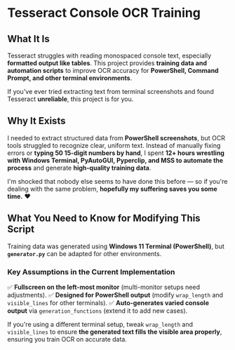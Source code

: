 # Tesseract Console OCR Training

## What It Is
Tesseract struggles with reading monospaced console text, especially **formatted output like tables**. This project provides **training data and automation scripts** to improve OCR accuracy for **PowerShell, Command Prompt, and other terminal environments**.

If you've ever tried extracting text from terminal screenshots and found Tesseract **unreliable**, this project is for you.

## Why It Exists
I needed to extract structured data from **PowerShell screenshots**, but OCR tools struggled to recognize clear, uniform text. Instead of manually fixing errors or **typing 50 15-digit numbers by hand**, I spent **12+ hours wrestling with Windows Terminal, PyAutoGUI, Pyperclip, and MSS to automate the process** and generate **high-quality training data**.

I'm shocked that nobody else seems to have done this before — so if you're dealing with the same problem, **hopefully my suffering saves you some time.** ❤️

## What You Need to Know for Modifying This Script
Training data was generated using **Windows 11 Terminal (PowerShell)**, but **`generator.py`** can be adapted for other environments.

### **Key Assumptions in the Current Implementation**
✅ **Fullscreen on the left-most monitor** (multi-monitor setups need adjustments).
✅ **Designed for PowerShell output** (modify `wrap_length` and `visible_lines` for other terminals).
✅ **Auto-generates varied console output** via `generation_functions` (extend it to add new cases).

If you're using a different terminal setup, tweak `wrap_length` and `visible_lines` to ensure **the generated text fills the visible area properly**, ensuring you train OCR on accurate data.
